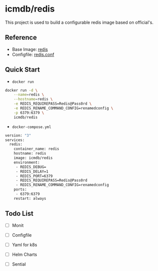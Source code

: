 # icmdb/redis

This project is used to build a configurable redis image based on official's.

## Reference

* Base Image: [redis](https://hub.docker.com/_/redis)
* Configfile: [redis.conf](http://download.redis.io/redis-stable/redis.conf)

## Quick Start

* `docker run`

```bash
docker run -d \
    --name=redis \
    --hostname=redis \
    -e REDIS_REQUIREPASS=Redis@Pass0rd \
    -e REDIS_RENAME_COMMAND_CONFIG=renamedconfig \
    -p 6379:6379 \
    icmdb/redis 
```

* `docker-compose.yml`

```bash
version: "3"
services:
  redis:
    container_name: redis
    hostname: redis
    image: icmdb/redis
    environment:
     - REDIS_DEBUG=
     - REDIS_DELAY=1
     - REDIS_PORT=6379
     - REDIS_REQUIREPASS=Redis@Pass0rd
     - REDIS_RENAME_COMMAND_CONFIG=renamedconfig
    ports:
     - 6379:6379
    restart: always
```

## Todo List

* [ ] Monit
* [ ] Configfile 
* [ ] Yaml for k8s
* [ ] Helm Charts
* [ ] Sential 


